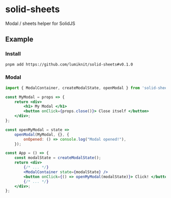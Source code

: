 # solid-sheets

Modal / sheets helper for SolidJS

## Example

### Install

```bash
pnpm add https://github.com/lumiknit/solid-sheets#v0.1.0
```

### Modal

```jsx
import { ModalContainer, createModalState, openModal } from 'solid-sheets';

const MyModal = props => {
	return <div>
		<h1> My Modal </h1>
		<button onClick={props.close()}> Close itself </button>
	</div>;
};

const openMyModal = state =>
	openModal(MyModal, {}, {
		onOpened: () => console.log("Modal opened!"),
	});

const App = () => {
	const modalState = createModalState();
	return <div>
		{/* ... */}
		<ModalContainer state={modalState} />
		<button onClick={() => openMyModal(modalState)}> Click! </button>
		{/* ... */}
	</div>;
};
```

